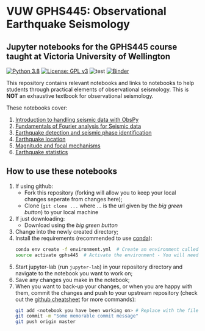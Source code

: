 # VUW GPHS445: Observational Earthquake Seismology
## Jupyter notebooks for the GPHS445 course taught at Victoria University of Wellington

[![Python 3.8](https://img.shields.io/badge/python-3.8-blue.svg)](https://www.python.org/downloads/release/python-380/)
[![License: GPL v3](https://img.shields.io/badge/License-GPLv3-blue.svg)](https://www.gnu.org/licenses/gpl-3.0)
![test](https://github.com/calum-chamberlain/GPHS445_notebooks/workflows/test/badge.svg)
[![Binder](https://mybinder.org/badge_logo.svg)](https://mybinder.org/v2/gh/calum-chamberlain/GPHS445_notebooks/master)

This repository contains relevant notebooks and links to notebooks to help students
through practical elements of observational seismology. This is **NOT** an exhaustive
textbook for observational seismology.

These notebooks cover:
1. [Introduction to handling seismic data with ObsPy](1_Intro_to_processing.ipynb)
2. [Fundamentals of Fourier analysis for Seismic data](2_Fourier_analysis.ipynb)
3. [Earthquake detection and seismic phase identification](3_Earthquake_detection_and_phase_analysis.ipynb)
4. [Earthquake location](4_Earthquake_Location.ipynb)
5. [Magnitude and focal mechanisms](5_Magnitudes_and_focal_mechanisms.ipynb)
6. [Earthquake statistics](6_Earthquake_statistics.ipynb)

    
## How to use these notebooks
1. If using github:
    - Fork this repository (forking will allow you to keep your local changes seperate from changes here);
    - Clone (`git clone ...` where ... is the url given by the *big green button*) to your local machine
1. If just downloading:
    - Download using the *big green button*
2. Change into the newly created directory;
3. Install the requirements (recommended to use [conda](https://conda.io/projects/conda/en/latest/user-guide/install/index.html#id2)):
    ```bash
    conda env create -f environment.yml  # Create an environment called gphs445
    source activate gphs445  # Activate the environment - You will need to do this everytime you use the notebooks
    ```
4. Start jupyter-lab (run `jupyter-lab`) in your repository directory and navigate to the notebook you 
   want to work on;
5. Save any changes you make in the notebook;
6. When you want to back-up your changes, or when you are happy with them, commit the
   changes and push to your upstream repository 
   (check out the [github cheatsheet](https://services.github.com/on-demand/downloads/github-git-cheat-sheet.pdf) for more commands):
   ```bash
   git add <notebook you have been working on> # Replace with the filename you were working on
   git commit -m "Some memorable commit message"
   git push origin master
   ```
